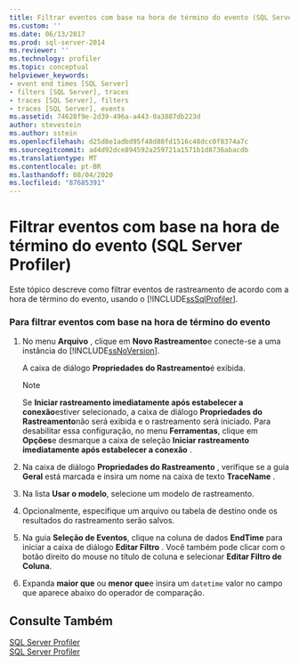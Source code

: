 ```yaml
---
title: Filtrar eventos com base na hora de término do evento (SQL Server Profiler) | Microsoft Docs
ms.custom: ''
ms.date: 06/13/2017
ms.prod: sql-server-2014
ms.reviewer: ''
ms.technology: profiler
ms.topic: conceptual
helpviewer_keywords:
- event end times [SQL Server]
- filters [SQL Server], traces
- traces [SQL Server], filters
- traces [SQL Server], events
ms.assetid: 74628f9e-2d39-496a-a443-0a3887db223d
author: stevestein
ms.author: sstein
ms.openlocfilehash: d25d8e1adbd95f48d88fd1516c48dcc0f8374a7c
ms.sourcegitcommit: ad4d92dce894592a259721a1571b1d8736abacdb
ms.translationtype: MT
ms.contentlocale: pt-BR
ms.lasthandoff: 08/04/2020
ms.locfileid: "87685391"
---
```

# <a name="filter-events-based-on-the-event-end-time-sql-server-profiler"></a>Filtrar eventos com base na hora de término do evento (SQL Server Profiler)
  Este tópico descreve como filtrar eventos de rastreamento de acordo com a hora de término do evento, usando o [!INCLUDE[ssSqlProfiler](../../includes/sssqlprofiler-md.md)].  
  
### <a name="to-filter-events-based-on-the-event-end-time"></a>Para filtrar eventos com base na hora de término do evento  
  
1.  No menu **Arquivo** , clique em **Novo Rastreamento**e conecte-se a uma instância do [!INCLUDE[ssNoVersion](../../includes/ssnoversion-md.md)].  
  
     A caixa de diálogo **Propriedades do Rastreamento**é exibida.  
  
    > [!NOTE]  
    >  Se **Iniciar rastreamento imediatamente após estabelecer a conexão**estiver selecionado, a caixa de diálogo **Propriedades do Rastreamento**não será exibida e o rastreamento será iniciado. Para desabilitar essa configuração, no menu **Ferramentas**, clique em **Opções**e desmarque a caixa de seleção **Iniciar rastreamento imediatamente após estabelecer a conexão** .  
  
2.  Na caixa de diálogo **Propriedades do Rastreamento** , verifique se a guia **Geral** está marcada e insira um nome na caixa de texto **TraceName** .  
  
3.  Na lista **Usar o modelo**, selecione um modelo de rastreamento.  
  
4.  Opcionalmente, especifique um arquivo ou tabela de destino onde os resultados do rastreamento serão salvos.  
  
5.  Na guia **Seleção de Eventos**, clique na coluna de dados **EndTime** para iniciar a caixa de diálogo **Editar Filtro** . Você também pode clicar com o botão direito do mouse no título de coluna e selecionar **Editar Filtro de Coluna**.  
  
6.  Expanda **maior que** ou **menor que**e insira um `datetime` valor no campo que aparece abaixo do operador de comparação.  
  
## <a name="see-also"></a>Consulte Também  
 [SQL Server Profiler](sql-server-profiler.md)   
 [SQL Server Profiler](sql-server-profiler.md)  
  
  
